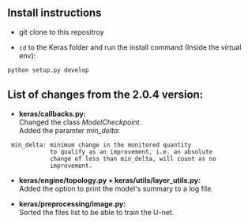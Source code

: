 ## Install instructions
* git clone to this repositroy

* `cd` to the Keras folder and run the install command (Inside the virtual env):
```sh
python setup.py develop
```

## List of changes from the 2.0.4 version:

* **keras/callbacks.py:** <br />
Changed the class _ModelCheckpoint_. <br />
Added the paramter _min_delta_:
```
 min_delta: minimum change in the monitored quantity
            to qualify as an improvement, i.e. an absolute
            change of less than min_delta, will count as no
            improvement.
```


* **keras/engine/topology.py + keras/utils/layer_utils.py:**  <br />
Added the option to print the model's summary to a log file.


* **keras/preprocessing/image.py:** <br />
Sorted the files list to be able to train the U-net.
